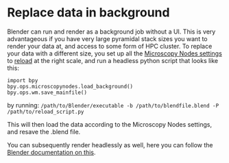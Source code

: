 # Replace data in background

Blender can run and render as a background job without a UI. This is very advantageous if you have very large pyramidal stack sizes you want to render your data at, and access to some form of HPC cluster. 
To replace your data with a different size, you set up all the [Microscopy Nodes settings](./settings.md) to [reload](./settings.md#reload) at the right scale, and run a headless python script that looks like this:
```
import bpy
bpy.ops.microscopynodes.load_background()
bpy.ops.wm.save_mainfile()
```
by running:
`/path/to/Blender/executable -b /path/to/blendfile.blend -P /path/to/reload_script.py`

This will then load the data according to the Microscopy Nodes settings, and resave the .blend file. 

You can subsequently render headlessly as well, here you can follow the [Blender documentation on this](https://docs.blender.org/manual/en/latest/advanced/command_line/render.html).